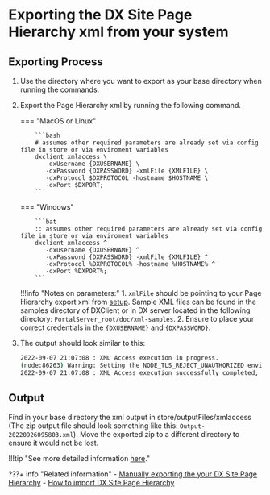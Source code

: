
# Exporting the DX Site Page Hierarchy xml from your system

## Exporting Process

1. Use the directory where you want to export as your base directory when running the commands.
2. Export the Page Hierarchy xml by running the following command.

    === "MacOS or Linux"

           ```bash
           # assumes other required parameters are already set via config file in store or via enviroment variables
           dxclient xmlaccess \
              -dxUsername {DXUSERNAME} \
              -dxPassword {DXPASSWORD} -xmlFile {XMLFILE} \
              -dxProtocol $DXPROTOCOL -hostname $HOSTNAME \
              -dxPort $DXPORT;
           ```

    === "Windows"

           ```bat
           :: assumes other required parameters are already set via config file in store or via enviroment variables
           dxclient xmlaccess ^
              -dxUsername {DXUSERNAME} ^
              -dxPassword {DXPASSWORD} -xmlFile {XMLFILE} ^
              -dxProtocol %DXPROTOCOL% -hostname %HOSTNAME% ^
              -dxPort %DXPORT%;
           ```

    !!!info "Notes on parameters:"
        1. `xmlFile` should be pointing to your Page Hierarchy export xml from [setup](index.md#page-hierarchy-export-xml). Sample XML files can be found in the samples directory of DXClient or in DX server located in the following directory: `PortalServer_root/doc/xml-samples`.
        2. Ensure to place your correct credentials in the `{DXUSERNAME}` and `{DXPASSWORD}`.

3. The output should look similar to this:

    ```bash
    2022-09-07 21:07:08 : XML Access execution in progress.
    (node:86263) Warning: Setting the NODE_TLS_REJECT_UNAUTHORIZED environment variable to '0' makes TLS connections and HTTPS requests insecure by disabling certificate verification.
    2022-09-07 21:07:08 : XML Access execution successfully completed, please find the output below, also refer to this file for more details store/outputFiles/xmlaccess/Output-20220909154617.xml..
    ```

## Output

Find in your base directory the xml output in store/outputFiles/xmlaccess (The zip output file should look something like this: `Output-20220926095803.xml`). Move the exported zip to a different directory to ensure it would not be lost.


!!!tip "See more detailed information [here](https://help.hcltechsw.com/digital-experience/9.5/containerization/xmlaccess.html)."

???+ info "Related information"
    - [Manually exporting the your DX Site Page Hierarchy](manual_export_site_page_hierarchy.md)
    - [How to import DX Site Page Hierarchy](import_site_page_hierarchy.md)